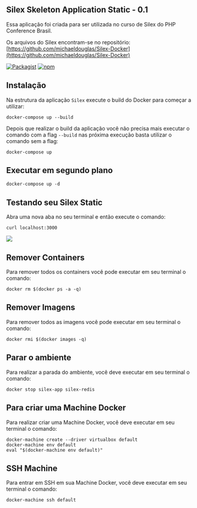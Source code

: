 ## Silex Skeleton Application Static - 0.1

Essa aplicação foi criada para ser utilizada no curso de Silex do PHP Conference Brasil.

Os arquivos do Silex encontram-se no repositório: [https://github.com/michaeldouglas/Silex-Docker](https://github.com/michaeldouglas/Silex-Docker)

[![Packagist](https://img.shields.io/packagist/l/doctrine/orm.svg?maxAge=2592000)](https://github.com/michaeldouglas/Silex-Docker)
[![npm](https://img.shields.io/npm/v/npm.svg?maxAge=2592000)](https://github.com/michaeldouglas/silex-static)

## Instalação

Na estrutura da aplicação `Silex` execute o build do Docker para começar a utilizar:


    docker-compose up --build

Depois que realizar o build da aplicação você não precisa mais executar o comando com a flag `--build` nas próxima execução
basta utilizar o comando sem a flag:


    docker-compose up

## Executar em segundo plano


    docker-compose up -d

## Testando seu Silex Static

Abra uma nova aba no seu terminal e então execute o comando:

```
curl localhost:3000
```

![](http://gifsec.com/wp-content/uploads/GIF/2015/06/Dance-With-Me-Cat.gif?gs=a)

## Remover Containers

Para remover todos os containers você pode executar em seu terminal o comando:

```
docker rm $(docker ps -a -q)
```

## Remover Imagens

Para remover todos as imagens você pode executar em seu terminal o comando:

```
docker rmi $(docker images -q)
```

## Parar o ambiente

Para realizar a parada do ambiente, você deve executar em seu terminal o comando:

```
docker stop silex-app silex-redis
```

## Para criar uma Machine Docker
Para realizar criar uma Machine Docker, você deve executar em seu terminal o comando:

```
docker-machine create --driver virtualbox default
docker-machine env default
eval "$(docker-machine env default)"
```

## SSH Machine 
Para entrar em SSH em sua Machine Docker, você deve executar em seu terminal o comando:

```
docker-machine ssh default
```